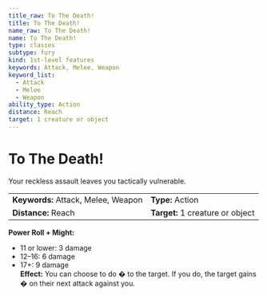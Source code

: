 ```yaml
---
title_raw: To The Death!
title: To The Death!
name_raw: To The Death!
name: To The Death!
type: classes
subtype: fury
kind: 1st-level features
keywords: Attack, Melee, Weapon
keyword_list:
  - Attack
  - Melee
  - Weapon
ability_type: Action
distance: Reach
target: 1 creature or object
---
```


# To The Death!

Your reckless assault leaves you tactically vulnerable.

|                                     |                                  |
| :---------------------------------- | :------------------------------- |
| **Keywords:** Attack, Melee, Weapon | **Type:** Action                 |
| **Distance:** Reach                 | **Target:** 1 creature or object |

**Power Roll + Might:**

- 11 or lower: 3 damage
- 12–16: 6 damage
- 17+: 9 damage\
  **Effect:** You can choose to do � to the target. If you do, the target gains � on their next attack against you.
